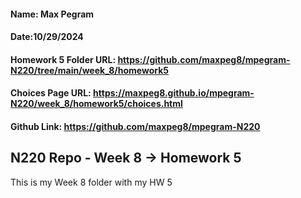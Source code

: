 #### Name: Max Pegram

#### Date:10/29/2024

#### Homework 5 Folder URL: https://github.com/maxpeg8/mpegram-N220/tree/main/week_8/homework5

#### Choices Page URL: https://maxpeg8.github.io/mpegram-N220/week_8/homework5/choices.html

#### Github Link: https://github.com/maxpeg8/mpegram-N220

## N220 Repo - Week 8 -> Homework 5

This is my Week 8 folder with my HW 5
